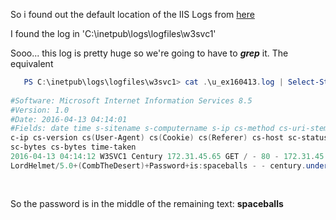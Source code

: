 So i found out the default location of the IIS Logs from [here](https://stackify.com/where-are-iis-log-files-located/)

I found the log in 'C:\inetpub\logs\logfiles\w3svc1'

Sooo... this log is pretty huge so we're going to have to ***grep*** it. The equivalent

```powershell 
   PS C:\inetpub\logs\logfiles\w3svc1> cat .\u_ex160413.log | Select-String -NotMatch -Pattern 'Mozilla|Opera'                                                                                                       
                                                                                                         
#Software: Microsoft Internet Information Services 8.5                                                   
#Version: 1.0                                                                                            
#Date: 2016-04-13 04:14:01                                                                               
#Fields: date time s-sitename s-computername s-ip cs-method cs-uri-stem cs-uri-query s-port cs-username  
c-ip cs-version cs(User-Agent) cs(Cookie) cs(Referer) cs-host sc-status sc-substatus sc-win32-status     
sc-bytes cs-bytes time-taken                                                                             
2016-04-13 04:14:12 W3SVC1 Century 172.31.45.65 GET / - 80 - 172.31.45.65 HTTP/1.1                       
LordHelmet/5.0+(CombTheDesert)+Password+is:spaceballs - - century.underthewire.tech 200 0 0 925 118 0    
                                                                                                         
                          
```

So the password is in the middle of the remaining text: **spaceballs**